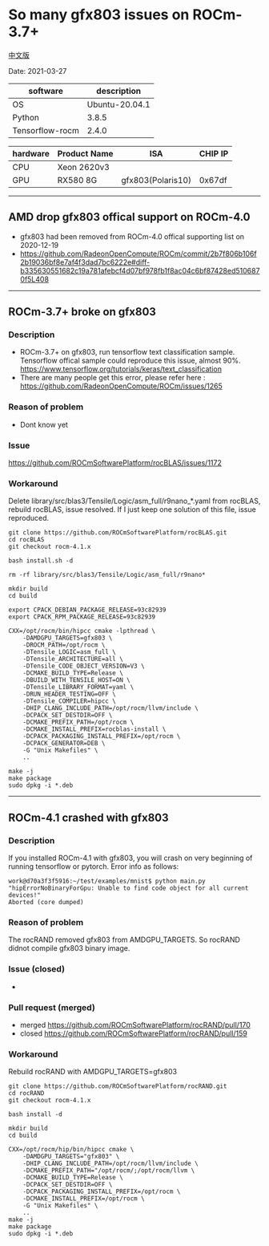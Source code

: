 
# So many gfx803 issues on ROCm-3.7+

[中文版](README_zh_CN.md)

Date: 2021-03-27

|software       |description   |
|---------------|--------------|
|OS             |Ubuntu-20.04.1|
|Python         |3.8.5         |
|Tensorflow-rocm|2.4.0         |

|hardware|Product Name|ISA              |CHIP IP|
|--------|------------|-----------------|-------|
|CPU     |Xeon 2620v3 |                 |       |
|GPU     |RX580 8G    |gfx803(Polaris10)|0x67df |

---

## AMD drop gfx803 offical support on ROCm-4.0

* gfx803 had been removed from ROCm-4.0 offical supporting list on 2020-12-19
* <https://github.com/RadeonOpenCompute/ROCm/commit/2b7f806b106f2b19036bf8e7af4f3dad7bc6222e#diff-b335630551682c19a781afebcf4d07bf978fb1f8ac04c6bf87428ed5106870f5L408>

---

## ROCm-3.7+ broke on gfx803

### Description

* ROCm-3.7+ on gfx803, run tensorflow text classification sample. Tensorflow offical sample could reproduce this issue, almost 90%. <https://www.tensorflow.org/tutorials/keras/text_classification>
* There are many people get this error, please refer here : <https://github.com/RadeonOpenCompute/ROCm/issues/1265>

### Reason of problem

* Dont know yet

### Issue

<https://github.com/ROCmSoftwarePlatform/rocBLAS/issues/1172>

### Workaround

Delete library/src/blas3/Tensile/Logic/asm_full/r9nano_*.yaml from rocBLAS, rebuild rocBLAS, issue resolved. If I just keep one solution of this file, issue reproduced.

```
git clone https://github.com/ROCmSoftwarePlatform/rocBLAS.git
cd rocBLAS
git checkout rocm-4.1.x

bash install.sh -d

rm -rf library/src/blas3/Tensile/Logic/asm_full/r9nano*

mkdir build
cd build

export CPACK_DEBIAN_PACKAGE_RELEASE=93c82939
export CPACK_RPM_PACKAGE_RELEASE=93c82939

CXX=/opt/rocm/bin/hipcc cmake -lpthread \
    -DAMDGPU_TARGETS=gfx803 \
    -DROCM_PATH=/opt/rocm \
    -DTensile_LOGIC=asm_full \
    -DTensile_ARCHITECTURE=all \
    -DTensile_CODE_OBJECT_VERSION=V3 \
    -DCMAKE_BUILD_TYPE=Release \
    -DBUILD_WITH_TENSILE_HOST=ON \
    -DTensile_LIBRARY_FORMAT=yaml \
    -DRUN_HEADER_TESTING=OFF \
    -DTensile_COMPILER=hipcc \
    -DHIP_CLANG_INCLUDE_PATH=/opt/rocm/llvm/include \
    -DCPACK_SET_DESTDIR=OFF \
    -DCMAKE_PREFIX_PATH=/opt/rocm \
    -DCMAKE_INSTALL_PREFIX=rocblas-install \
    -DCPACK_PACKAGING_INSTALL_PREFIX=/opt/rocm \
    -DCPACK_GENERATOR=DEB \
    -G "Unix Makefiles" \
    ..

make -j
make package
sudo dpkg -i *.deb

```

---

## ROCm-4.1 crashed with gfx803

### Description

If you installed ROCm-4.1 with gfx803, you will crash on very beginning of running tensorflow or pytorch.
Error info as follows:

```
work@d70a3f3f5916:~/test/examples/mnist$ python main.py
"hipErrorNoBinaryForGpu: Unable to find code object for all current devices!"
Aborted (core dumped)

```

### Reason of problem

The rocRAND removed gfx803 from AMDGPU_TARGETS. So rocRAND didnot compile gfx803 binary image.

### Issue (closed)

-

### Pull request (merged)

* merged <https://github.com/ROCmSoftwarePlatform/rocRAND/pull/170>
* closed <https://github.com/ROCmSoftwarePlatform/rocRAND/pull/159>

### Workaround

Rebuild rocRAND with AMDGPU_TARGETS=gfx803

```
git clone https://github.com/ROCmSoftwarePlatform/rocRAND.git
cd rocRAND
git checkout rocm-4.1.x

bash install -d

mkdir build
cd build

CXX=/opt/rocm/hip/bin/hipcc cmake \
    -DAMDGPU_TARGETS="gfx803" \
    -DHIP_CLANG_INCLUDE_PATH=/opt/rocm/llvm/include \
    -DCMAKE_PREFIX_PATH="/opt/rocm/;/opt/rocm/llvm \
    -DCMAKE_BUILD_TYPE=Release \
    -DCPACK_SET_DESTDIR=OFF \
    -DCPACK_PACKAGING_INSTALL_PREFIX=/opt/rocm \
    -DCMAKE_INSTALL_PREFIX=/opt/rocm \
    -G "Unix Makefiles" \
    ..
make -j
make package
sudo dpkg -i *.deb

```

